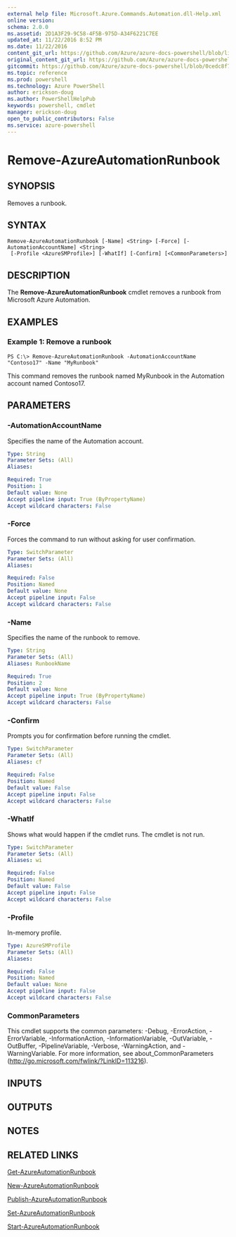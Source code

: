 ```yaml
---
external help file: Microsoft.Azure.Commands.Automation.dll-Help.xml
online version: 
schema: 2.0.0
ms.assetid: 2D1A3F29-9C58-4F5B-975D-A34F6221C7EE
updated_at: 11/22/2016 8:52 PM
ms.date: 11/22/2016
content_git_url: https://github.com/Azure/azure-docs-powershell/blob/live/azureps-cmdlets-docs/ServiceManagement/Azure.Automation/v1.6.1/Remove-AzureAutomationRunbook.md
original_content_git_url: https://github.com/Azure/azure-docs-powershell/blob/live/azureps-cmdlets-docs/ServiceManagement/Azure.Automation/v1.6.1/Remove-AzureAutomationRunbook.md
gitcommit: https://github.com/Azure/azure-docs-powershell/blob/0cedc8f73bc96cf5ac4c69144e17b3de601fd3cc/azureps-cmdlets-docs/ServiceManagement/Azure.Automation/v1.6.1/Remove-AzureAutomationRunbook.md
ms.topic: reference
ms.prod: powershell
ms.technology: Azure PowerShell
author: erickson-doug
ms.author: PowerShellHelpPub
keywords: powershell, cmdlet
manager: erickson-doug
open_to_public_contributors: False
ms.service: azure-powershell
---
```


# Remove-AzureAutomationRunbook

## SYNOPSIS
Removes a runbook.

## SYNTAX

```
Remove-AzureAutomationRunbook [-Name] <String> [-Force] [-AutomationAccountName] <String>
 [-Profile <AzureSMProfile>] [-WhatIf] [-Confirm] [<CommonParameters>]
```

## DESCRIPTION
The **Remove-AzureAutomationRunbook** cmdlet removes a runbook from Microsoft Azure Automation.

## EXAMPLES

### Example 1: Remove a runbook
```
PS C:\> Remove-AzureAutomationRunbook -AutomationAccountName "Contoso17" -Name "MyRunbook"
```

This command removes the runbook named MyRunbook in the Automation account named Contoso17.

## PARAMETERS

### -AutomationAccountName
Specifies the name of the Automation account.

```yaml
Type: String
Parameter Sets: (All)
Aliases: 

Required: True
Position: 1
Default value: None
Accept pipeline input: True (ByPropertyName)
Accept wildcard characters: False
```

### -Force
Forces the command to run without asking for user confirmation.

```yaml
Type: SwitchParameter
Parameter Sets: (All)
Aliases: 

Required: False
Position: Named
Default value: None
Accept pipeline input: False
Accept wildcard characters: False
```

### -Name
Specifies the name of the runbook to remove.

```yaml
Type: String
Parameter Sets: (All)
Aliases: RunbookName

Required: True
Position: 2
Default value: None
Accept pipeline input: True (ByPropertyName)
Accept wildcard characters: False
```

### -Confirm
Prompts you for confirmation before running the cmdlet.

```yaml
Type: SwitchParameter
Parameter Sets: (All)
Aliases: cf

Required: False
Position: Named
Default value: False
Accept pipeline input: False
Accept wildcard characters: False
```

### -WhatIf
Shows what would happen if the cmdlet runs.
The cmdlet is not run.

```yaml
Type: SwitchParameter
Parameter Sets: (All)
Aliases: wi

Required: False
Position: Named
Default value: False
Accept pipeline input: False
Accept wildcard characters: False
```

### -Profile
In-memory profile.

```yaml
Type: AzureSMProfile
Parameter Sets: (All)
Aliases: 

Required: False
Position: Named
Default value: None
Accept pipeline input: False
Accept wildcard characters: False
```

### CommonParameters
This cmdlet supports the common parameters: -Debug, -ErrorAction, -ErrorVariable, -InformationAction, -InformationVariable, -OutVariable, -OutBuffer, -PipelineVariable, -Verbose, -WarningAction, and -WarningVariable. For more information, see about_CommonParameters (http://go.microsoft.com/fwlink/?LinkID=113216).

## INPUTS

## OUTPUTS

## NOTES

## RELATED LINKS

[Get-AzureAutomationRunbook](xref:ServiceManagement/Azure.Automation/v1.6.1/Get-AzureAutomationRunbook.md)

[New-AzureAutomationRunbook](xref:ServiceManagement/Azure.Automation/v1.6.1/New-AzureAutomationRunbook.md)

[Publish-AzureAutomationRunbook](xref:ServiceManagement/Azure.Automation/v1.6.1/Publish-AzureAutomationRunbook.md)

[Set-AzureAutomationRunbook](xref:ServiceManagement/Azure.Automation/v1.6.1/Set-AzureAutomationRunbook.md)

[Start-AzureAutomationRunbook](xref:ServiceManagement/Azure.Automation/v1.6.1/Start-AzureAutomationRunbook.md)


